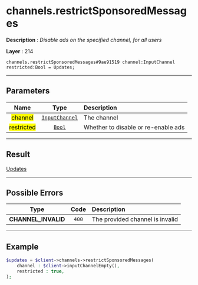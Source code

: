 # channels.restrictSponsoredMessages

**Description** : *Disable ads on the specified channel, for all users*

**Layer** : 214

```tl
channels.restrictSponsoredMessages#9ae91519 channel:InputChannel restricted:Bool = Updates;
```

---

## Parameters

| Name | Type | Description |
| :---: | :---: | :--- |
| <mark>channel</mark> | [`InputChannel`](type/InputChannel) | The channel |
| <mark>restricted</mark> | [`Bool`](type/Bool) | Whether to disable or re-enable ads |

---

## Result

[Updates](type/Updates)

---

## Possible Errors

| Type | Code | Description |
| :---: | :---: | :--- |
| **CHANNEL_INVALID** | `400` | The provided channel is invalid |

---

## Example

```php
$updates = $client->channels->restrictSponsoredMessages(
	channel : $client->inputChannelEmpty(),
	restricted : true,
);
```